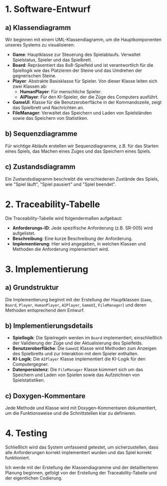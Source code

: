 # 1. Software-Entwurf

## a) Klassendiagramm
Wir beginnen mit einem UML-Klassendiagramm, um die Hauptkomponenten unseres Systems zu visualisieren:

- **Game**: Hauptklasse zur Steuerung des Spielablaufs. Verwaltet Spielstatus, Spieler und das Spielbrett.
- **Board**: Repräsentiert das 8x8-Spielfeld und ist verantwortlich für die Spiellogik wie das Platzieren der Steine und das Umdrehen der gegnerischen Steine.
- **Player**: Abstrakte Basisklasse für Spieler. Von dieser Klasse leiten sich zwei Klassen ab:
  - **HumanPlayer**: Für menschliche Spieler.
  - **AIPlayer**: Für den KI-Spieler, der die Züge des Computers ausführt.
- **GameUI**: Klasse für die Benutzeroberfläche in der Kommandozeile, zeigt das Spielbrett und Nachrichten an.
- **FileManager**: Verwaltet das Speichern und Laden von Spielständen sowie das Speichern von Statistiken.

## b) Sequenzdiagramme
Für wichtige Abläufe erstellen wir Sequenzdiagramme, z.B. für das Starten eines Spiels, das Machen eines Zuges und das Speichern eines Spiels.

## c) Zustandsdiagramm
Ein Zustandsdiagramm beschreibt die verschiedenen Zustände des Spiels, wie "Spiel läuft", "Spiel pausiert" und "Spiel beendet".

# 2. Traceability-Tabelle

Die Traceability-Tabelle wird folgendermaßen aufgebaut:
- **Anforderungs-ID**: Jede spezifische Anforderung (z.B. SR-005) wird aufgelistet.
- **Beschreibung**: Eine kurze Beschreibung der Anforderung.
- **Implementierung**: Hier wird angegeben, in welchen Klassen und Methoden die Anforderung implementiert wird.

# 3. Implementierung

## a) Grundstruktur
Die Implementierung beginnt mit der Erstellung der Hauptklassen (`Game`, `Board`, `Player`, `HumanPlayer`, `AIPlayer`, `GameUI`, `FileManager`) und deren Methoden entsprechend dem Entwurf.

## b) Implementierungsdetails
- **Spiellogik**: Die Spielregeln werden im `Board` implementiert, einschließlich der Validierung der Züge und der Aktualisierung des Spielfelds.
- **Benutzeroberfläche**: Die `GameUI` Klasse wird Methoden zum Anzeigen des Spielbretts und zur Interaktion mit dem Spieler enthalten.
- **KI-Logik**: Die `AIPlayer` Klasse implementiert die KI-Logik für den Computergegner.
- **Datenpersistenz**: Die `FileManager` Klasse kümmert sich um das Speichern und Laden von Spielen sowie das Aufzeichnen von Spielstatistiken.

## c) Doxygen-Kommentare
Jede Methode und Klasse wird mit Doxygen-Kommentaren dokumentiert, um die Funktionsweise und die Schnittstellen klar zu definieren.

# 4. Testing
Schließlich wird das System umfassend getestet, um sicherzustellen, dass alle Anforderungen korrekt implementiert wurden und das Spiel korrekt funktioniert.

Ich werde mit der Erstellung der Klassendiagramme und der detaillierteren Planung beginnen, gefolgt von der Erstellung der Traceability-Tabelle und der eigentlichen Codierung.